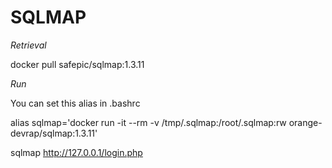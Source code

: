 # SQLMAP

*Retrieval*

docker pull safepic/sqlmap:1.3.11

*Run*

You can set this alias in .bashrc

alias sqlmap='docker run -it --rm -v /tmp/.sqlmap:/root/.sqlmap:rw orange-devrap/sqlmap:1.3.11'

sqlmap http://127.0.0.1/login.php

